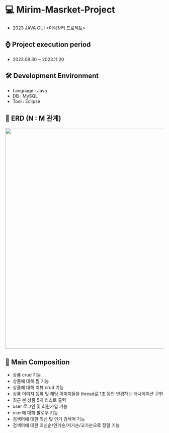 # 💻 Mirim-Masrket-Project
- 2023 JAVA GUI &lt;미림장터 프로젝트>

## ⌚ Project execution period
- 2023.08.30 ~ 2023.11.20

## 🛠 Development Environment
- Language : Java
- DB : MySQL
- Tool : Eclipse

## 💾 ERD (N : M 관계)
<img src="https://github.com/MsEmily1020/Mirim-Masrket-Project/assets/121646949/361a595e-e8b7-49ce-a872-b79d04b4a55d" width="700px">

## 📃 Main Composition

- 상품 crud 기능
- 상품에 대해 찜 기능
- 상품에 대해 리뷰 crud 기능
- 상품 이미지 등록 및 해당 이미지들을 thread로 1초 동안 변경하는 애니메이션 구현
- 최근 본 상품 5개 리스트 출력
- user 로그인 및 회원가입 기능
- user에 대해 팔로우 기능
- 검색어에 대한 최신 및 인기 검색어 기능
- 검색어에 대한 최신순/인기순/저가순/고가순으로 정렬 기능
